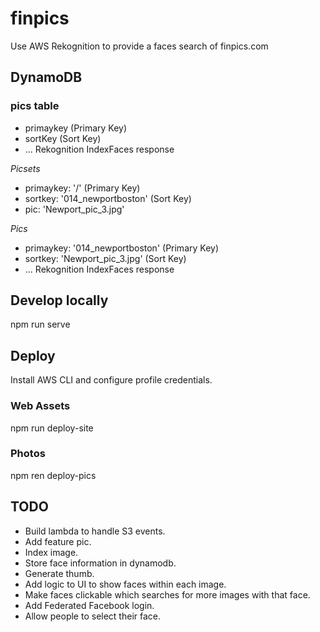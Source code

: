 # finpics
Use AWS Rekognition to provide a faces search of finpics.com

## DynamoDB
### pics table
* primaykey (Primary Key)
* sortKey (Sort Key)
* ... Rekognition IndexFaces response

*Picsets*
* primaykey: '/' (Primary Key)
* sortkey: '014_newportboston' (Sort Key)
* pic: 'Newport_pic_3.jpg'

*Pics*
* primaykey: '014_newportboston' (Primary Key)
* sortkey: 'Newport_pic_3.jpg' (Sort Key)
* ... Rekognition IndexFaces response

## Develop locally
npm run serve

## Deploy
Install AWS CLI and configure profile credentials.

### Web Assets
npm run deploy-site

### Photos
npm ren deploy-pics

## TODO
- Build lambda to handle S3 events.
 - Add feature pic.
 - Index image.
 - Store face information in dynamodb.
 - Generate thumb.
- Add logic to UI to show faces within each image.
- Make faces clickable which searches for more images with that face.
- Add Federated Facebook login.
- Allow people to select their face.